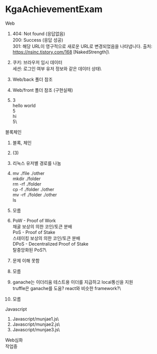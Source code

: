 # KgaAchievementExam

Web
1. 404: Not found (응답없음)\
   200: Success (응답 성공)\
   301: 해당 URL이 영구적으로 새로운 URL로 변경되었음을 나타냅니다. 출처: https://nsinc.tistory.com/168 [NakedStrength]\
   
2. 쿠키: 브라우저 임시 데이터\
   세션: 로그인 여부 유저 정보와 같은 데이터 상태\
   
3. Web/back 폴더 참조

4. Web/front 폴더 참조 (구현실패)

5. 3\
   hello world\
   5\
   hi\
   5\

블록체인
1. 블록, 체인

2. (3)

3. 리눅스 유저별 경로를 나눔

4. mv ./file ./other\
   mkdir ./folder\
   rm -rf ./folder\
   cp -f ./folder ./other\
   mv -rf ./folder ./other\
   ls
   
5. 모름

6. PoW - Proof of Work\
   채굴 보상의 의한 코인/토큰 분배\
   PoS - Proof of Stake\
   스테이킹 보상의 의한 코인/토큰 분배\
   DPoS - Decentralized Proof of Stake\
   탈중앙화된 PoS?\
   
7. 문제 이해 못함

8. 모름

9. ganache는 이더리움 테스트용 이더를 지급하고 local통신을 지원\
   truffle은 ganache를 도움? react와 비슷한 framework?\
   
10. 모름

Javascript
1. Javascript/munjae1.js\
2. Javascript/munjae2.js\
3. Javascript/munjae3.js\

Web심화\
작업중
  

